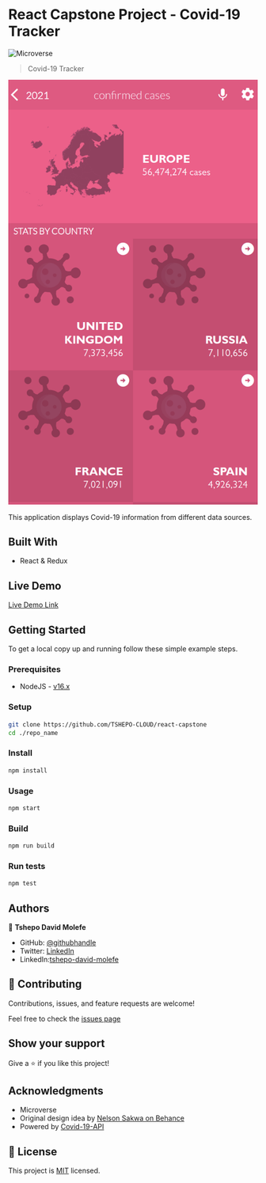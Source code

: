 # React Capstone Project - Covid-19 Tracker

![Microverse](https://img.shields.io/badge/Microverse-blueviolet)

> Covid-19 Tracker

![screenshot](./screenshot.png)

This application displays Covid-19 information from different data sources.

## Built With

- React & Redux

## Live Demo

[Live Demo Link](https://happy-stonebraker-4b4556.netlify.app/)
## Getting Started

To get a local copy up and running follow these simple example steps.

### Prerequisites

- NodeJS - [v16.x](https://nodejs.org/en/)

### Setup

```bash
git clone https://github.com/TSHEPO-CLOUD/react-capstone
cd ./repo_name
```

### Install

```bash
npm install
```

### Usage

```bash
npm start
```

### Build

```bash
npm run build
```

### Run tests

```bash
npm test
```

## Authors

👤 **Tshepo David Molefe**

- GitHub: [@githubhandle](https://github.com/TSHEPO-CLOUD)
- Twitter: [LinkedIn](https://twitter.com/tshepomolefem)
- LinkedIn:[tshepo-david-molefe](https://www.linkedin.com/in/tshepo-david-molefe/)

## 🤝 Contributing

Contributions, issues, and feature requests are welcome!

Feel free to check the [issues page](https://github.com/TSHEPO-CLOUD/react-capstone/issues/2)

## Show your support

Give a ⭐️ if you like this project!

## Acknowledgments

- Microverse
- Original design idea by [Nelson Sakwa on Behance](https://www.behance.net/gallery/31579789/Ballhead-App-(Free-PSDs))
- Powered by [Covid-19-API](https://github.com/M-Media-Group/Covid-19-API)

## 📝 License

This project is [MIT](./MIT.md) licensed.
